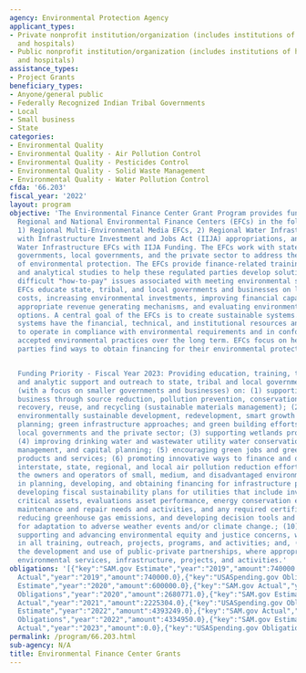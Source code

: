 ```yaml
---
agency: Environmental Protection Agency
applicant_types:
- Private nonprofit institution/organization (includes institutions of higher education
  and hospitals)
- Public nonprofit institution/organization (includes institutions of higher education
  and hospitals)
assistance_types:
- Project Grants
beneficiary_types:
- Anyone/general public
- Federally Recognized Indian Tribal Governments
- Local
- Small business
- State
categories:
- Environmental Quality
- Environmental Quality - Air Pollution Control
- Environmental Quality - Pesticides Control
- Environmental Quality - Solid Waste Management
- Environmental Quality - Water Pollution Control
cfda: '66.203'
fiscal_year: '2022'
layout: program
objective: 'The Environmental Finance Center Grant Program provides funding to support
  Regional and National Environmental Finance Centers (EFCs) in the following categories:
  1) Regional Multi-Environmental Media EFCs, 2) Regional Water Infrastructure EFCs
  with Infrastructure Investment and Jobs Act (IIJA) appropriations, and 3) National
  Water Infrastructure EFCs with IIJA Funding. The EFCs work with state and tribal
  governments, local governments, and the private sector to address the growing costs
  of environmental protection. The EFCs provide finance-related training, education,
  and analytical studies to help these regulated parties develop solutions to the
  difficult "how-to-pay" issues associated with meeting environmental standards. The
  EFCs educate state, tribal, and local governments and businesses on lowering environmental
  costs, increasing environmental investments, improving financial capacity, identifying
  appropriate revenue generating mechanisms, and evaluating environmental financing
  options. A central goal of the EFCs is to create sustainable systems. Sustainable
  systems have the financial, technical, and institutional resources and capabilities
  to operate in compliance with environmental requirements and in conformance with
  accepted environmental practices over the long term. EFCs focus on helping smaller
  parties find ways to obtain financing for their environmental protection responsibilities.


  Funding Priority - Fiscal Year 2023: Providing education, training, technical assistance,
  and analytic support and outreach to state, tribal and local governments and businesses
  (with a focus on smaller governments and businesses) on: (1) supporting cleaner/greener
  business through source reduction, pollution prevention, conservation, resource
  recovery, reuse, and recycling (sustainable materials management); (2) promoting
  environmentally sustainable development, redevelopment, smart growth and land use
  planning; green infrastructure approaches; and green building efforts by state and
  local governments and the private sector; (3) supporting wetlands programs and protection;
  (4) improving drinking water and wastewater utility water conservation, energy efficiency,
  management, and capital planning; (5) encouraging green jobs and green business
  products and services; (6) promoting innovative ways to finance and otherwise support
  interstate, state, regional, and local air pollution reduction efforts; (7) assisting
  the owners and operators of small, medium, and disadvantaged environmental systems
  in planning, developing, and obtaining financing for infrastructure projects; (8)
  developing fiscal sustainability plans for utilities that include inventories of
  critical assets, evaluations asset performance, energy conservation efforts, operations,
  maintenance and repair needs and activities, and any required certifications; (9)
  reducing greenhouse gas emissions, and developing decision tools and financial strategies
  for adaptation to adverse weather events and/or climate change.; (10) identifying,
  supporting and advancing environmental equity and justice concerns, where appropriate,
  in all training, outreach, projects, programs, and activities; and, (11) encouraging
  the development and use of public-private partnerships, where appropriate in providing
  environmental services, infrastructure, projects, and activities.'
obligations: '[{"key":"SAM.gov Estimate","year":"2019","amount":740000.0},{"key":"SAM.gov
  Actual","year":"2019","amount":740000.0},{"key":"USASpending.gov Obligations","year":"2019","amount":1641819.0},{"key":"SAM.gov
  Estimate","year":"2020","amount":600000.0},{"key":"SAM.gov Actual","year":"2020","amount":600000.0},{"key":"USASpending.gov
  Obligations","year":"2020","amount":2680771.0},{"key":"SAM.gov Estimate","year":"2021","amount":600000.0},{"key":"SAM.gov
  Actual","year":"2021","amount":2225304.0},{"key":"USASpending.gov Obligations","year":"2021","amount":2318603.0},{"key":"SAM.gov
  Estimate","year":"2022","amount":4393249.0},{"key":"SAM.gov Actual","year":"2022","amount":2035000.0},{"key":"USASpending.gov
  Obligations","year":"2022","amount":4334950.0},{"key":"SAM.gov Estimate","year":"2023","amount":25378940.0},{"key":"SAM.gov
  Actual","year":"2023","amount":0.0},{"key":"USASpending.gov Obligations","year":"2023","amount":39415540.0}]'
permalink: /program/66.203.html
sub-agency: N/A
title: Environmental Finance Center Grants
---
```


